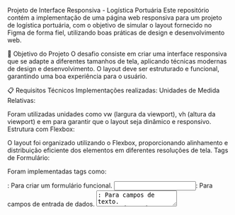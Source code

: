 Projeto de Interface Responsiva - Logística Portuária
Este repositório contém a implementação de uma página web responsiva para um projeto de logística portuária, com o objetivo de simular o layout fornecido no Figma de forma fiel, utilizando boas práticas de design e desenvolvimento web.

🎯 Objetivo do Projeto
O desafio consiste em criar uma interface responsiva que se adapte a diferentes tamanhos de tela, aplicando técnicas modernas de design e desenvolvimento. O layout deve ser estruturado e funcional, garantindo uma boa experiência para o usuário.

📋 Requisitos Técnicos
Implementações realizadas:
Unidades de Medida Relativas:

Foram utilizadas unidades como vw (largura da viewport), vh (altura da viewport) e em para garantir que o layout seja dinâmico e responsivo.
Estrutura com Flexbox:

O layout foi organizado utilizando o Flexbox, proporcionando alinhamento e distribuição eficiente dos elementos em diferentes resoluções de tela.
Tags de Formulário:

Foram implementadas tags como:
<form>: Para criar um formulário funcional.
<input>: Para campos de entrada de dados.
<textarea>: Para campos de texto.
Imagem de Fundo:

A propriedade CSS background-image foi utilizada para adicionar imagens de fundo e melhorar a estética da página.
Uso de Tags Semânticas:

Foram usadas tags semânticas como <header>, <main>, <footer>, <section>, e outras para estruturar o conteúdo de maneira organizada e acessível.
💡 Diferenciais
Responsividade: A página foi projetada para funcionar perfeitamente em diferentes dispositivos, como desktops, tablets e smartphones.
Acessibilidade: O uso de tags semânticas melhora a acessibilidade, facilitando a leitura por ferramentas como leitores de tela.
Design Modular: O uso do Flexbox permite uma adaptação natural do layout, sem quebra de elementos.
🚀 Tecnologias Utilizadas
HTML5: Para a estrutura da página e marcação semântica.
CSS3: Para estilização, incluindo o uso de Flexbox, imagens de fundo e unidades de medida relativas.
        
        
        
        
        
        
        
        
        
        
        
        
        
        
        
        
        
        
        
        
        
        
        
        
        
        
        
        
        
        
        
        
        
        
        
        
        
        
        
        
        
        
        
        
        
        
        
        
        
        
        
        
        
        
        
        
        <main>
            <section class="secao1">
                <img alt class="imgsecao1"
                    src="./img/6ba567ef9e94f172c378e6b2c5e3d205.jpg">
                <a class="buttonsecao1" href="#"><button>serviços</button></a>
            </section>

            <section class="secao2">
                <div>
                    <article class="artigosecao2">
                        <h2 class="titulosecao2">Gestão portuária integrada</h2>
                        <p class="psecao2">Simplificando suas operações
                            portuarias</p>
                        A PortoLogistica é um sistema de gestão integrado de
                        ultima
                        geração desenvolvido para aumentar a eficiência e a
                        segurança das operações portuárias no Brasil. Nossa
                        plataforma oferece monitoramento em tempo real,
                        automação de
                        processos e análise de dados, garantindo que suas
                        necessidades de movimentação, descarga e armazenamento
                        de
                        carga sejam atendidas com precisão. Faça parceria
                        conosco
                        para obter uma solução robusta e confiável para agilizar
                        seus fluxos logísitcos.
                        <p>Entre em contato</p>
                    </article></div>
                <div>
                    <img class="imgsecao2" alt
                        src="./img/117c39b6c00b7560757b915b831ac770.jpg">
                </div>
            </section>

            <section>
                <h3>Nossas soluções</h3>
                <p>O que esperar do nosso sistema</p>
                <div>
                    <img alt src="./img/Containersatodomomento.jpg">
                </div>
                <div>
                    <img alt src="./img/+1000navios.jpg">
                </div>
                <div>
                    <img alt src="./img/monitoramento.png">
                </div>
            </section>
            <section id="secao4">
                <div id="atendimentocomercial">
                    <h4>Atendimento e Comercial</h4>
                    <p>Entre em contato com a unidade:</p>
                    <div>
                        <figure class>
                            <img alt id="img1" src="./img/niteroi.png">
                            <figcaption>niteroi</figcaption>
                        </figure>
                    </div>
                    <div>
                        <figure class>
                            <img alt id="img2"
                                src="./img/ilha da conceicao.png">
                            <figcaption>ilha da conceicao</figcaption>
                        </figure>
                    </div>
                    <div>
                        <figure>
                            <img alt id="img3" src="./img/santos.png">
                            <figcaption>santos</figcaption>
                        </figure>
                    </div>
                    <div>
                        <figure>
                            <img alt id="img4" src="./img/caju.png">
                            <figcaption>caju</figcaption>
                        </figure>
                    </div>
                </div>
                <div id="faleconosco">
                    <h5 id="faleconosco">Fale conosco</h5>
                    <p>Se conecte com nossos colaboradores</p>
                    <form action="processar_formulario.php" method="POST">
                        <label for="nome">Nome:</label><br>
                        <input type="text" id="nome" name="nome"
                            placeholder="Digite seu nome" required>
                        <br><br>

                        <label for="email">E-mail:</label><br>
                        <small>Informe um e-mail válido para
                            contato.</small><br>
                        <input type="email" id="email" name="email" required>
                        <br><br>

                        <label for="telefone">Telefone:</label><br>
                        <br>
                        <input type="tel" id="telefone" name="telefone"
                            <br><br>

                        <label for="mensagem">MENSAGEM:</label><br>
                        <textarea id="mensagem" name="mensagem" rows="4"
                            placeholder="Digite sua mensagem"></textarea>
                        <br><br>

                        <button type="submit">Enviar</button>

                    </form>
                </div>
            </section>
        </main>
        <footer>
            <p>[2024 Desafio produzido para fins educativos, Escola VAI NA WEB ]
                criado por @VERIATOBR</p>
        </footer>















        .headercontent {
    display: flex;
    justify-content: space-between;
    align-items: center;
    padding: 10px 20px;
    font-family: Arial, sans-serif;
    background-color: white;
    height: 130px;
    font-family: 'Oswald';
}

.logocontent{
    font-size: 20px;
    font-weight: bold;
}

.menucontent a {
    
    margin: 0 10px;
    text-decoration: none;
    color: gray;
    font-size: 14px;
    transition: color 0.3s;
}

.menucontent a:hover {
    color: black;
}

.contatocontent .contatobotao{
    
    padding: 5px 15px;
    border: 2px solid black;
    text-decoration: none;
    color: black;
    font-size: 14px;
    transition: background-color 0.3s, color 0.3s;

}
.contatocontent .contatobotao:hover{
    background-color: black;
    color: white;
}
}
.secao1{
    .imgsecao1{
        width: 1440px;
        height: 634px;
        top: 155px;
        border: 1px;

    }

    .buttonsecao1{
    :hover{
        background-color:solid black;
    }
    padding: 5px 15px;
    border: 2px solid black;
    text-decoration: none;
    color: black;
    font-size: 14px;
    transition: background-color 0.3s, color 0.3s;
    }
}
